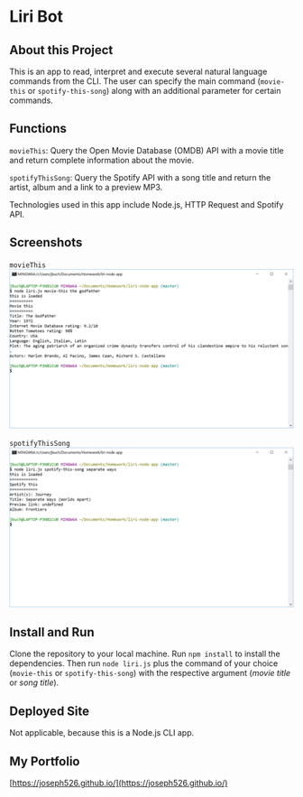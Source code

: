 # Liri Bot

## About this Project
This is an app to read, interpret and execute several natural language commands from the CLI. The user can specify the main command (`movie-this` or `spotify-this-song`) along with an additional parameter for certain commands.

## Functions
`movieThis`: Query the Open Movie Database (OMDB) API with a movie title and return complete information about the movie.

`spotifyThisSong`: Query the Spotify API with a song title and return the artist, album and a link to a preview MP3.

Technologies used in this app include Node.js, HTTP Request and Spotify API.

## Screenshots
`movieThis`
![Screenshot 01](assets/images/screenshot01.png)

`spotifyThisSong`
![Screenshot 02](assets/images/screenshot02.png)

## Install and Run
Clone the repository to your local machine. Run `npm install` to install the dependencies. Then run `node liri.js` plus the command of your choice (`movie-this` or `spotify-this-song`) with the respective argument (_movie title_ or _song title_).

## Deployed Site
Not applicable, because this is a Node.js CLI app.

## My Portfolio
[https://joseph526.github.io/](https://joseph526.github.io/)